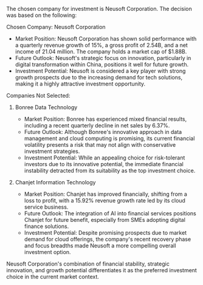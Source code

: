 The chosen company for investment is Neusoft Corporation. The decision was based on the following:

Chosen Company: Neusoft Corporation
- Market Position: Neusoft Corporation has shown solid performance with a quarterly revenue growth of 15%, a gross profit of 2.54B, and a net income of 21.04 million. The company holds a market cap of $1.88B.
- Future Outlook: Neusoft's strategic focus on innovation, particularly in digital transformation within China, positions it well for future growth.
- Investment Potential: Neusoft is considered a key player with strong growth prospects due to the increasing demand for tech solutions, making it a highly attractive investment opportunity.

Companies Not Selected:
1. Bonree Data Technology
   - Market Position: Bonree has experienced mixed financial results, including a recent quarterly decline in net sales by 6.37%.
   - Future Outlook: Although Bonree's innovative approach in data management and cloud computing is promising, its current financial volatility presents a risk that may not align with conservative investment strategies.
   - Investment Potential: While an appealing choice for risk-tolerant investors due to its innovative potential, the immediate financial instability detracted from its suitability as the top investment choice.

2. Chanjet Information Technology
   - Market Position: Chanjet has improved financially, shifting from a loss to profit, with a 15.92% revenue growth rate led by its cloud service business.
   - Future Outlook: The integration of AI into financial services positions Chanjet for future benefit, especially from SMEs adopting digital finance solutions.
   - Investment Potential: Despite promising prospects due to market demand for cloud offerings, the company's recent recovery phase and focus breadths made Neusoft a more compelling overall investment option.

Neusoft Corporation's combination of financial stability, strategic innovation, and growth potential differentiates it as the preferred investment choice in the current market context.
